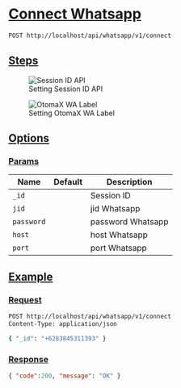 # [Connect Whatsapp]()

<!--
@category Common
-->

```bash
POST http://localhost/api/whatsapp/v1/connect
```

## [Steps]()

<p>
    <figure>
        <img src="https://raw.githubusercontent.com/ndiing/OtomaX/main/docs/images/api-wa-id.png" alt="Session ID API" />
        <figcaption>Setting Session ID API</figcaption>
    </figure>
</p>
<p>
    <figure>
        <img src="https://raw.githubusercontent.com/ndiing/OtomaX/main/docs/images/otomax-wa-label.png" alt="OtomaX WA Label" />
        <figcaption>Setting OtomaX WA Label</figcaption>
    </figure>
</p>

## [Options]()

### [Params]()

Name | Default | Description
--- | --- | ---
`_id` |  | Session ID
`jid` |  | jid Whatsapp
`password` |  | password Whatsapp
`host` |  | host Whatsapp
`port` |  | port Whatsapp

## [Example]()

### [Request]()

```bash
POST http://localhost/api/whatsapp/v1/connect
Content-Type: application/json

{ "_id": "+6283845311393" }
```

### [Response]()

```json
{ "code":200, "message": "OK" }
```